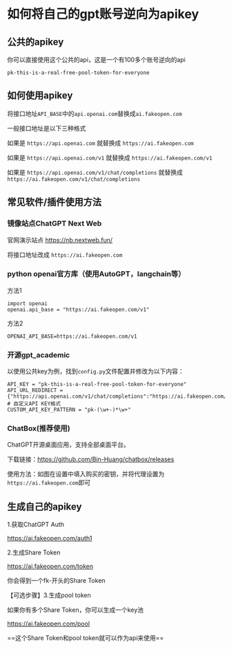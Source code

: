 # 如何将自己的gpt账号逆向为apikey

## 公共的apikey

你可以直接使用这个公共的api，这是一个有100多个账号逆向的api

```
pk-this-is-a-real-free-pool-token-for-everyone
```

## 如何使用apikey

将接口地址`API_BASE`中的`api.openai.com`替换成`ai.fakeopen.com`

一般接口地址是以下三种格式

如果是 `https://api.openai.com` 就替换成 `https://ai.fakeopen.com`

如果是 `https://api.openai.com/v1` 就替换成 `https://ai.fakeopen.com/v1`

如果是 `https://api.openai.com/v1/chat/completions` 就替换成 `https://ai.fakeopen.com/v1/chat/completions`

## 常见软件/插件使用方法

### 镜像站点ChatGPT Next Web

官网演示站点 https://nb.nextweb.fun/

将接口地址改成 `https://ai.fakeopen.com`

### **python openai官方库（使用AutoGPT，langchain等）**

方法1

```
import openai
openai.api_base = "https://ai.fakeopen.com/v1"
```

方法2

```
OPENAI_API_BASE=https://ai.fakeopen.com/v1
```

### **开源gpt_academic**

以使用公共key为例，找到`config.py`文件配置并修改为以下内容：

```
API_KEY = "pk-this-is-a-real-free-pool-token-for-everyone" 
API_URL_REDIRECT = {"https://api.openai.com/v1/chat/completions":"https://ai.fakeopen.com/v1/chat/completions"}
# 自定义API KEY格式
CUSTOM_API_KEY_PATTERN = "pk-(\w+-)*\w+"
```

### **ChatBox(推荐使用)**

ChatGPT开源桌面应用，支持全部桌面平台。

下载链接：https://github.com/Bin-Huang/chatbox/releases

使用方法：如图在设置中填入购买的密钥，并将代理设置为`https://ai.fakeopen.com`即可
## 生成自己的apikey

1.获取ChatGPT Auth

https://ai.fakeopen.com/auth1

2.生成Share Token

https://ai.fakeopen.com/token

你会得到一个fk-开头的Share Token

【可选步骤】3.生成pool token

如果你有多个Share Token，你可以生成一个key池

https://ai.fakeopen.com/pool

==这个Share Token和pool token就可以作为api来使用==